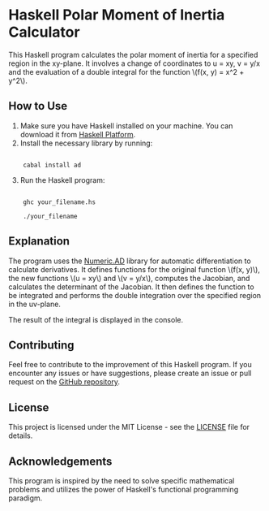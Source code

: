 <!DOCTYPE html>
<html lang="en">
<body>
<h1>Haskell Polar Moment of Inertia Calculator</h1>

<p>This Haskell program calculates the polar moment of inertia for a specified region in the xy-plane. It involves a change of coordinates to u = xy, v = y/x and the evaluation of a double integral for the function \(f(x, y) = x^2 + y^2\).</p>

<h2>How to Use</h2>

<ol>
    <li>Make sure you have Haskell installed on your machine. You can download it from <a href="https://www.haskell.org/platform/" target="_blank">Haskell Platform</a>.</li>
    <li>Install the necessary library by running:</li>
</ol>

<code>
    cabal install ad
</code>

<ol start="3">
    <li>Run the Haskell program:</li>
</ol>

<code>
    ghc your_filename.hs<br>
    ./your_filename
</code>

<h2>Explanation</h2>

<p>The program uses the <a href="https://hackage.haskell.org/package/ad" target="_blank">Numeric.AD</a> library for automatic differentiation to calculate derivatives. It defines functions for the original function \(f(x, y)\), the new functions \(u = xy\) and \(v = y/x\), computes the Jacobian, and calculates the determinant of the Jacobian. It then defines the function to be integrated and performs the double integration over the specified region in the uv-plane.</p>

<p>The result of the integral is displayed in the console.</p>

<h2>Contributing</h2>

<p>Feel free to contribute to the improvement of this Haskell program. If you encounter any issues or have suggestions, please create an issue or pull request on the <a href="https://github.com/bigoispj/Haskell" target="_blank">GitHub repository</a>.</p>

<h2>License</h2>

<p>This project is licensed under the MIT License - see the <a href="https://mit-license.org" target="_blank">LICENSE</a> file for details.</p>

<h2>Acknowledgements</h2>

<p>This program is inspired by the need to solve specific mathematical problems and utilizes the power of Haskell's functional programming paradigm.</p>

</body>
</html>

